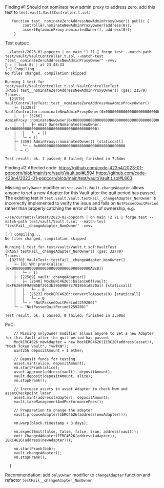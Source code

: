 Finding #1
Should not nominate new admin proxy to address zero, add this test to `test.vault.VaultController.t.sol`:
```
   function test__nominateZeroAddressNewAdminProxyOwner() public {
        controller.nominateNewAdminProxyOwner(address(0));
        assertEq(adminProxy.nominatedOwner(), address(0));
    }
```

 Test output:
```
 ~/latest/2023-01-popcorn │ on main !1 ?1  forge test --match-path test/vault/VaultController.t.sol --match-test "test__nominateZeroAddressNewAdminProxyOwner" -vvvv                              ✔ │ took 8s │ at 23:48:33 
[⠒] Compiling...
No files changed, compilation skipped

Running 1 test for test/vault/VaultController.t.sol:VaultControllerTest
[PASS] test__nominateZeroAddressNewAdminProxyOwner() (gas: 21579)
Traces:
  [21579] VaultControllerTest::test__nominateZeroAddressNewAdminProxyOwner() 
    ├─ [13287] VaultController::nominateNewAdminProxyOwner(0x0000000000000000000000000000000000000000) 
    │   ├─ [5766] AdminProxy::nominateNewOwner(0x0000000000000000000000000000000000000000) 
    │   │   ├─ emit OwnerNominated(newOwner: 0x0000000000000000000000000000000000000000)
    │   │   └─ ← ()
    │   └─ ← ()
    ├─ [359] AdminProxy::nominatedOwner() [staticcall]
    │   └─ ← 0x0000000000000000000000000000000000000000
    └─ ← ()

Test result: ok. 1 passed; 0 failed; finished in 7.64ms
```

Finding #2
Affected code:
https://github.com/code-423n4/2023-01-popcorn/blob/main/src/vault/Vault.sol#L594
https://github.com/code-423n4/2023-01-popcorn/blob/main/test/vault/Vault.t.sol#L863

Missing `onlyOwner` modifier on `src.vault.Vault.changeAdapter` allows anyone to set a new Adapter for this Vault after the quit period has passed. The existing test in `test.vault.Vault.testFail__changeAdapter_NonOwner` is incorrectly implemented to verify the issue and fails on `NotPassedQuitPeriod` rather than properly catching the error of lack of ownership, e.g.
```
~/se/currents/latest/2023-01-popcorn │ on main !2 ?1  forge test --match-path test/vault/Vault.t.sol --match-test "testFail__changeAdapter_NonOwner" -vvvv

[⠊] Compiling...
No files changed, compilation skipped

Running 1 test for test/vault/Vault.t.sol:VaultTest
[PASS] testFail__changeAdapter_NonOwner() (gas: 32770)
Traces:
  [32770] VaultTest::testFail__changeAdapter_NonOwner() 
    ├─ [0] VM::prank(alice: [0x000000000000000000000000000000000000ABcD]) 
    │   └─ ← ()
    ├─ [22509] vault::changeAdapter() 
    │   ├─ [2640] MockERC4626::balanceOf(vault: [0xF62849F9A0B5Bf2913b396098F7c7019b51A820a]) [staticcall]
    │   │   └─ ← 0
    │   ├─ [2523] MockERC4626::convertToAssets(0) [staticcall]
    │   │   └─ ← 0
    │   └─ ← "NotPassedQuitPeriod(259200)"
    └─ ← "NotPassedQuitPeriod(259200)"

Test result: ok. 1 passed; 0 failed; finished in 3.50ms
```
PoC:
```  function test__anyoneCanChangeAdapterAfterNewWasProposed() public {
    // Missing onlyOwner modifier allows anyone to Set a new Adapter for this Vault after the quit period has passed.
    MockERC4626 newAdapter = new MockERC4626(IERC20(address(asset)), "Mock Token Vault", "vwTKN");
    uint256 depositAmount = 1 ether;

    // Deposit funds for testing
    asset.mint(alice, depositAmount);
    vm.startPrank(alice);
    asset.approve(address(vault), depositAmount);
    vault.deposit(depositAmount, alice);
    vm.stopPrank();

    // Increase assets in asset Adapter to check hwm and assetCheckpoint later
    asset.mint(address(adapter), depositAmount);
    vault.takeManagementAndPerformanceFees();

    // Preparation to change the adapter
    vault.proposeAdapter(IERC4626(address(newAdapter)));

    vm.warp(block.timestamp + 3 days);

    vm.expectEmit(false, false, false, true, address(vault));
    emit ChangedAdapter(IERC4626(address(adapter)), IERC4626(address(newAdapter)));
    
    vm.startPrank(bob);
    vault.changeAdapter();
    vm.stopPrank();

  }
```

Recommendation: add `onlyOwner` modifier to `changeAdapter` function and refactor `testFail__changeAdapter_NonOwner`


